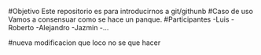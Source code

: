 #Objetivo
Este repositorio es para introducirnos a git/githunb
#Caso de uso
Vamos a consensuar como se hace un panque.
#Participantes
-Luis
-Roberto
-Alejandro
-Jazmin
-...

#nueva modificacion 
que loco no se que hacer
 

